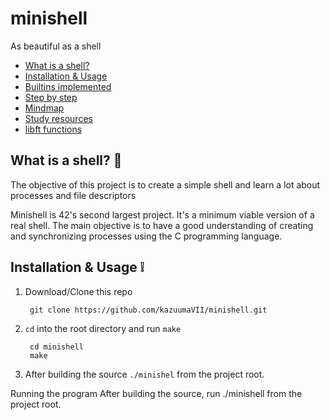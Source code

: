 # minishell
As beautiful as a shell

* [What is a shell?](#What_is_a_shell?)
* [Installation & Usage](#Installation_&_Usage)
* [Builtins implemented](#builtins_implemented)
* [Step by step](#step_by_step)
* [Mindmap](#mindmap)
* [Study resources](#study_resources)
* [libft functions](#libft_functions)

## What is a shell? 🤔

The objective of this project is to create a simple shell and learn a lot about processes and file descriptors

Minishell is 42's second largest project. It's a minimum viable version of a real shell. The main objective is to have a good understanding of creating and synchronizing processes using the C programming language.


## Installation & Usage ❕

1. Download/Clone this repo

        git clone https://github.com/kazuumaVII/minishell.git
2. `cd` into the root directory and run `make`

        cd minishell
        make

3. After building the source `./minishel` from the project root.

Running the program
After building the source, run ./minishell from the project root.
